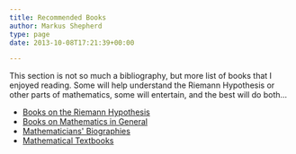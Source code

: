 ```yaml
---
title: Recommended Books
author: Markus Shepherd
type: page
date: 2013-10-08T17:21:39+00:00

---
```

This section is not so much a bibliography, but more list of books that I enjoyed reading. Some will help understand the Riemann Hypothesis or other parts of mathematics, some will entertain, and the best will do both...

  * [Books on the Riemann Hypothesis][1]
  * [Books on Mathematics in General][2]
  * [Mathematicians' Biographies][3]
  * [Mathematical Textbooks][4]

 [1]: http://localhost:8885/riemannhypothesis.info/books/books-on-the-riemann-hypothesis/ "Books on the Riemann Hypothesis"
 [2]: http://localhost:8885/riemannhypothesis.info/books/books-on-mathematics-in-general/ "Books on Mathematics in General"
 [3]: http://localhost:8885/riemannhypothesis.info/books/mathematicians-biographies/ "Mathematicians' Biographies"
 [4]: http://localhost:8885/riemannhypothesis.info/books/mathematical-textbooks/ "Mathematical Textbooks"
